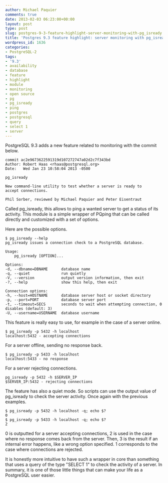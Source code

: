 ```yaml
---
author: Michael Paquier
comments: true
date: 2013-02-03 06:23:00+00:00
layout: post
type: post
slug: postgres-9-3-feature-highlight-server-monitoring-with-pg_isready
title: 'Postgres 9.3 feature highlight: server monitoring with pg_isready'
wordpress_id: 1636
categories:
- PostgreSQL-2
tags:
- '9.3'
- availability
- database
- feature
- highlight
- module
- monitoring
- open source
- pg
- pg_isready
- ping
- postgres
- postgresql
- query
- select 1
- server
---
```


PostgreSQL 9.3 adds a new feature related to monitoring with the commit below.

    commit ac2e9673622591319d107272747a02d2c7f343bd
    Author: Robert Haas <rhaas@postgresql.org>
    Date:   Wed Jan 23 10:58:04 2013 -0500
    
    pg_isready
    
    New command-line utility to test whether a server is ready to
    accept connections.
    
    Phil Sorber, reviewed by Michael Paquier and Peter Eisentraut

Called pg\_isready, this allows to ping a wanted server to get a status of its activity. This module is a simple wrapper of PQping that can be called directly and customized with a set of options.

Here are the possible options.

    $ pg_isready --help
    pg_isready issues a connection check to a PostgreSQL database.
    
    Usage:
        pg_isready [OPTION]...
    
    Options:
    -d, --dbname=DBNAME      database name
    -q, --quiet              run quietly
    -V, --version            output version information, then exit
    -?, --help               show this help, then exit
    
    Connection options:
    -h, --host=HOSTNAME      database server host or socket directory
    -p, --port=PORT          database server port
    -t, --timeout=SECS       seconds to wait when attempting connection, 0 disables (default: 3)
    -U, --username=USERNAME  database username

This feature is really easy to use, for example in the case of a server online.

    $ pg_isready -p 5432 -h localhost
    localhost:5432 - accepting connections

For a server offline, sending no response back.

    $ pg_isready -p 5433 -h localhost
    localhost:5433 - no response

For a server rejecting connections.

    pg_isready -p 5432 -h $SERVER_IP
    $SERVER_IP:5432 - rejecting connections

The feature has also a quiet mode. So scripts can use the output value of pg\_isready to check the server activity. Once again with the previous examples.

    $ pg_isready -p 5432 -h localhost -q; echo $?
    0
    $ pg_isready -p 5433 -h localhost -q; echo $?
    2

0 is outputted for a server accepting connections, 2 is used in the case where no response comes back from the server. Then, 3 is the result if an internal error happens, like a wrong option specified. 1 corresponds to the case where connections are rejected.

It is honestly more intuitive to have such a wrapper in core than something that uses a query of the type "SELECT 1" to check the activity of a server. In summary, it is one of those little things that can make your life as a PostgreSQL user easier.
